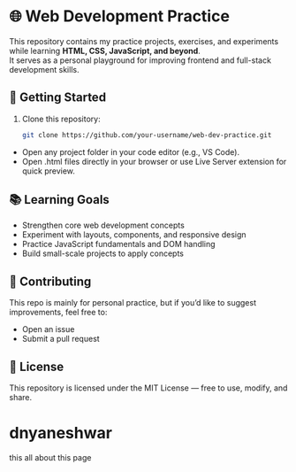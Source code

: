 # 🌐 Web Development Practice

This repository contains my practice projects, exercises, and experiments while learning **HTML, CSS, JavaScript, and beyond**.  
It serves as a personal playground for improving frontend and full-stack development skills.


## 🚀 Getting Started

1. Clone this repository:
   ```bash
   git clone https://github.com/your-username/web-dev-practice.git
   ```
- Open any project folder in your code editor (e.g., VS Code).
- Open .html files directly in your browser or use Live Server extension for quick preview.

## 📚 Learning Goals
- Strengthen core web development concepts
- Experiment with layouts, components, and responsive design
- Practice JavaScript fundamentals and DOM handling
- Build small-scale projects to apply concepts

## 🤝 Contributing
This repo is mainly for personal practice, but if you’d like to suggest improvements, feel free to:
- Open an issue
- Submit a pull request

## 📜 License
This repository is licensed under the MIT License — free to use, modify, and share. 
#  dnyaneshwar
this all about this page 
